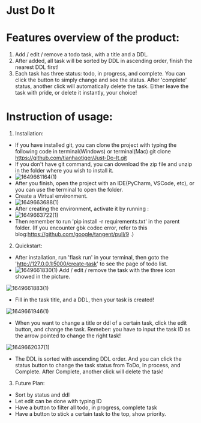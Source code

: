 # Just Do It
 

# Features overview of the product:
1. Add / edit / remove a todo task, with a title and a DDL.
2. After added, all task will be sorted by DDL in ascending order, finish the nearest DDL first!
3. Each task has three status: todo, in progress, and complete. You can click the button to simply change and see the status. After 'complete' status, another click will automatically delete the task. Either leave the task with pride, or delete it instantly, your choice!

# Instruction of usage:
1. Installation:
- If you have installed git, you can clone the project with typing the following code in terminal(Windows) or terminal(Mac) git clone https://github.com/tianhaotiger/Just-Do-It.git
- If you don't have git command, you can download the zip file and unzip in the folder where you wish to install it.
- ![1649661164(1)](https://user-images.githubusercontent.com/62366288/162684011-8d4c1c4b-10f9-4618-99f3-e3b35bb289f8.png)
- After you finish, open the project with an IDE(PyCharm, VSCode, etc), or you can use the terminal to open the folder.
- Create a Virtual environment.
- ![1649663688(1)](https://user-images.githubusercontent.com/62366288/162690603-6bbf1da0-76f3-438a-8866-6300066c3349.png)
- After creating the environment, activate it by running :
- ![1649663722(1)](https://user-images.githubusercontent.com/62366288/162690672-0f1bf00a-7759-40e7-bc06-4f68abc2a05f.png)
- Then remember to run 'pip install -r requirements.txt' in the parent folder. (If you encounter gbk codec error, refer to this blog:https://github.com/google/tangent/pull/9 .)

2. Quickstart:
- After installation, run 'flask run' in your terminal, then goto the 'http://127.0.0.1:5000/create-task' to see the page of todo list.
- ![1649661830(1)](https://user-images.githubusercontent.com/62366288/162685642-db6a8aef-ccfa-451e-8a2d-697457004ef1.png)
Add / edit / remove the task with the three icon showed in the picture.

![1649661883(1)](https://user-images.githubusercontent.com/62366288/162685788-fe7ca5c1-7d89-4e14-b1e6-bee48c0ceaea.png)

- Fill in the task title, and a DDL, then your task is created!

![1649661946(1)](https://user-images.githubusercontent.com/62366288/162685962-70860fef-bbac-472e-8807-07aec286fbcc.png)

- When you want to change a title or ddl of a certain task, click the edit button, and change the task. Remeber: you have to input the task ID as the arrow pointed to change the right task!

![1649662037(1)](https://user-images.githubusercontent.com/62366288/162686190-d5e370bf-2de9-46f0-94a2-ce7f74e19dfd.png)

- The DDL is sorted with ascending DDL order. And you can click the status button to change the task status from ToDo, In process, and Complete. After Complete, another click will delete the task!


3. Future Plan:
- Sort by status and ddl
- Let edit can be done with typing ID
- Have a button to filter all todo, in progress, complete task
- Have a button to stick a certain task to the top, show priority.
